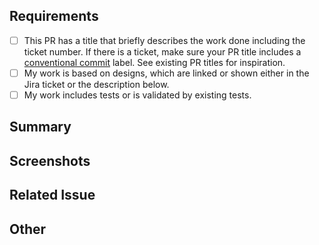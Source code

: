 ## Requirements

- [ ] This PR has a title that briefly describes the work done including the ticket number. If there is a ticket, make sure your PR title includes a [conventional commit](https://o3-docs.openmrs.org/docs/frontend-modules/contributing.en-US#contributing-guidelines) label. See existing PR titles for inspiration.
- [ ] My work is based on designs, which are linked or shown either in the Jira ticket or the description below.
- [ ] My work includes tests or is validated by existing tests.

## Summary
<!-- Please describe what problems your PR addresses. -->

## Screenshots
<!-- Required if you are making UI changes. -->

## Related Issue
<!-- Paste the link to the Jira ticket here if one exists. -->
<!-- https://issues.openmrs.org/browse/O3- -->

## Other
<!-- Anything not covered above -->
